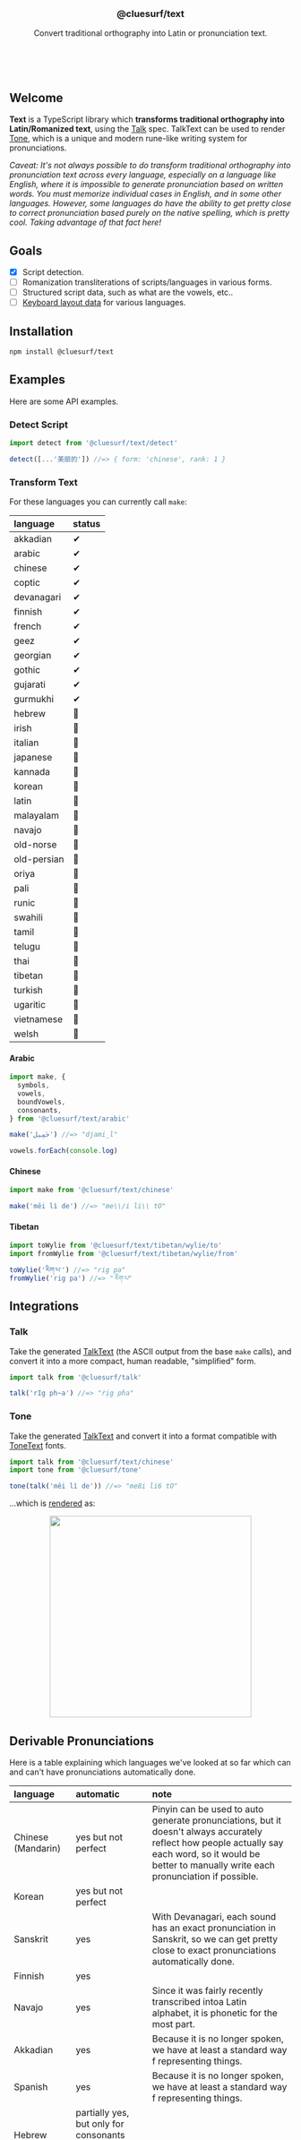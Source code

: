<br/>
<br/>
<br/>
<br/>
<br/>
<br/>
<br/>

<h3 align='center'>@cluesurf/text</h3>
<p align='center'>
  Convert traditional orthography into Latin or pronunciation text.
</p>

<br/>
<br/>
<br/>

## Welcome

**Text** is a TypeScript library which **transforms traditional
orthography into Latin/Romanized text**, using the
[Talk](https://github.com/cluesurf/talk) spec. TalkText can be used to
render [Tone](https://github.com/cluesurf/tone), which is a unique and
modern rune-like writing system for pronunciations.

_Caveat: It's not always possible to do transform traditional
orthography into pronunciation text across every language, especially on
a language like English, where it is impossible to generate
pronunciation based on written words. You must memorize individual cases
in English, and in some other languages. However, some languages do have
the ability to get pretty close to correct pronunciation based purely on
the native spelling, which is pretty cool. Taking advantage of that fact
here!_

## Goals

- [x] Script detection.
- [ ] Romanization transliterations of scripts/languages in various
      forms.
- [ ] Structured script data, such as what are the vowels, etc..
- [ ] [Keyboard layout data](https://github.com/simple-keyboard/simple-keyboard-layouts)
      for various languages.

## Installation

```bash
npm install @cluesurf/text
```

## Examples

Here are some API examples.

### Detect Script

```ts
import detect from '@cluesurf/text/detect'

detect([...'美丽的']) //=> { form: 'chinese', rank: 1 }
```

### Transform Text

For these languages you can currently call `make`:

| language    | status |
| :---------- | :----- |
| akkadian    | ✔      |
| arabic      | ✔      |
| chinese     | ✔      |
| coptic      | ✔      |
| devanagari  | ✔      |
| finnish     | ✔      |
| french      | ✔      |
| geez        | ✔      |
| georgian    | ✔      |
| gothic      | ✔      |
| gujarati    | ✔      |
| gurmukhi    | ✔      |
| hebrew      | 🔧     |
| irish       | 🔧     |
| italian     | 🔧     |
| japanese    | 🔧     |
| kannada     | 🔧     |
| korean      | 🔧     |
| latin       | 🔧     |
| malayalam   | 🔧     |
| navajo      | 🔧     |
| old-norse   | 🔧     |
| old-persian | 🔧     |
| oriya       | 🔧     |
| pali        | 🔧     |
| runic       | 🔧     |
| swahili     | 🔧     |
| tamil       | 🔧     |
| telugu      | 🔧     |
| thai        | 🔧     |
| tibetan     | 🔧     |
| turkish     | 🔧     |
| ugaritic    | 🔧     |
| vietnamese  | 🔧     |
| welsh       | 🔧     |

#### Arabic

```ts
import make, {
  symbols,
  vowels,
  boundVowels,
  consonants,
} from '@cluesurf/text/arabic'

make('جَمِيل') //=> "djami_l"

vowels.forEach(console.log)
```

#### Chinese

```ts
import make from '@cluesurf/text/chinese'

make('měi lì de') //=> "me\\/i li\\ tO"
```

#### Tibetan

```ts
import toWylie from '@cluesurf/text/tibetan/wylie/to'
import fromWylie from '@cluesurf/text/tibetan/wylie/from'

toWylie('རིག་པ་') //=> "rig pa"
fromWylie('rig pa') //=> "རིག་པ"
```

## Integrations

### Talk

Take the generated [TalkText](https://github.com/cluesurf/talk) (the
ASCII output from the base `make` calls), and convert it into a more
compact, human readable, "simplified" form.

```ts
import talk from '@cluesurf/talk'

talk('rIg ph~a') //=> "ṙịg pɦa"
```

### Tone

Take the generated [TalkText](https://github.com/cluesurf/talk) and
convert it into a format compatible with
[ToneText](https://github.com/cluesurf/tone) fonts.

```ts
import talk from '@cluesurf/text/chinese'
import tone from '@cluesurf/tone'

tone(talk('měi lì de')) //=> "me8i li6 tO"
```

...which is [rendered](https://tone.surf) as:

<p align='center'>
  <img src="https://github.com/cluesurf/text.js/blob/make/view/tone-example.png?raw=true" width="360" />
</p>

## Derivable Pronunciations

Here is a table explaining which languages we've looked at so far which
can and can't have pronunciations automatically done.

| language           | automatic                                                      | note                                                                                                                                                                                                    |
| :----------------- | :------------------------------------------------------------- | :------------------------------------------------------------------------------------------------------------------------------------------------------------------------------------------------------ |
| Chinese (Mandarin) | yes but not perfect                                            | Pinyin can be used to auto generate pronunciations, but it doesn't always accurately reflect how people actually say each word, so it would be better to manually write each pronunciation if possible. |
| Korean             | yes but not perfect                                            |                                                                                                                                                                                                         |
| Sanskrit           | yes                                                            | With Devanagari, each sound has an exact pronunciation in Sanskrit, so we can get pretty close to exact pronunciations automatically done.                                                              |
| Finnish            | yes                                                            |                                                                                                                                                                                                         |
| Navajo             | yes                                                            | Since it was fairly recently transcribed intoa Latin alphabet, it is phonetic for the most part.                                                                                                        |
| Akkadian           | yes                                                            | Because it is no longer spoken, we have at least a standard way f representing things.                                                                                                                  |
| Spanish            | yes                                                            | Because it is no longer spoken, we have at least a standard way f representing things.                                                                                                                  |
| Hebrew             | partially yes, but only for consonants unless diacritics given |                                                                                                                                                                                                         |
| Arabic             | partially yes, but only for consonants unless diacritics given |                                                                                                                                                                                                         |
| English            | no                                                             | Too many words need to have pronunciation memorized.                                                                                                                                                    |
| Tibetan            | no                                                             | Modern Tibetan has evolved to where the script no longer is phonetic.                                                                                                                                   |
| Vietnamese         | no                                                             |                                                                                                                                                                                                         |

## License

MIT

## ClueSurf

This is being developed by the folks at [ClueSurf](https://clue.surf), a
California-based project for helping humanity master information and
computation. Find us on [Twitter](https://twitter.com/cluesurf),
[LinkedIn](https://www.linkedin.com/company/cluesurf), and
[Facebook](https://www.facebook.com/cluesurf). Check out our other
[GitHub projects](https://github.com/cluesurf) as well!
